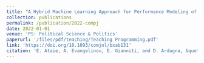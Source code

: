 ```yaml
---
title: "A Hybrid Machine Learning Approach for Performance Modeling of Cloud-based Big Data Applications"
collection: publications
permalink: /publication/2022-compj
date: 2022-01-01
venue: 'PS: Political Science & Politics'
paperurl: '/files/pdf/teaching/Teaching Programming.pdf'
link: 'https://doi.org/10.1093/comjnl/bxab131'
citation: 'E. Ataie, A. Evangelinou, E. Gianniti, and D. Ardagna, &quot;A Hybrid Machine Learning Approach for Performance Modeling of Cloud-Based Big Data Applications.&quot; <i>The Computer Journal</i> Vol. 65, No. 12, pp. 3123–3140, 2022.'
---
```

